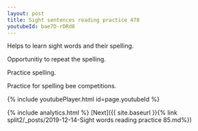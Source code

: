 ```yaml
---
layout: post
title: Sight sentences reading practice 478
youtubeId: bae7D-rDRd8
---
```

 
 
Helps to learn sight words and their spelling.

Opportunitiy to repeat the spelling. 

Practice spelling. 
 
Practice for spelling bee competitions. 
 
{% include youtubePlayer.html id=page.youtubeId %}
 
 
{% include analytics.html %} 
[Next]({{ site.baseurl }}{% link  split2/_posts/2019-12-14-Sight words reading practice 85.md%})
 
